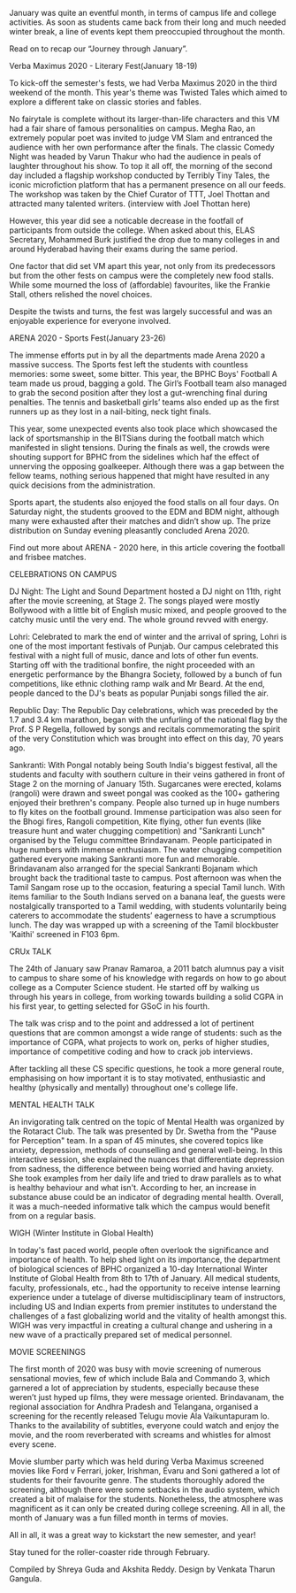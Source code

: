 
January was quite an eventful month, in terms of campus life and college activities. As soon as students came back from their long and much needed winter break, a line of events kept them preoccupied throughout the month.


Read on to recap our “Journey through January”.


Verba Maximus 2020 - Literary Fest(January 18-19)


To kick-off the semester's fests, we had Verba Maximus 2020 in the third weekend of the month. This year's theme was Twisted Tales which aimed to explore a different take on classic stories and fables. 


No fairytale is complete without its larger-than-life characters and this VM had a fair share of famous personalities on campus. Megha Rao, an extremely popular poet was invited to judge VM Slam and entranced the audience with her own performance after the finals. The classic Comedy Night was headed by Varun Thakur who had the audience in peals of laughter throughout his show. To top it all off, the morning of the second day included a flagship workshop conducted by Terribly Tiny Tales, the iconic microfiction platform that has a permanent presence on all our feeds. The workshop was taken by the Chief Curator of TTT, Joel Thottan and attracted many talented writers. (interview with Joel Thottan here)


However, this year did see a noticable decrease in the footfall of participants from outside the college. When asked about this, ELAS Secretary, Mohammed Burk justified the drop due to many colleges in and around Hyderabad having their exams during the same period.


One factor that did set VM apart this year, not only from its predecessors but from the other fests on campus were the completely new food stalls. While some mourned the loss of (affordable) favourites, like the Frankie Stall, others relished the novel choices. 


Despite the twists and turns, the fest was largely successful and was an enjoyable experience for everyone involved.


ARENA 2020 - Sports Fest(January 23-26) 


The immense efforts put in by all the departments made Arena 2020 a massive success. The Sports fest left the students with countless memories: some sweet, some bitter. This year, the BPHC Boys' Football A team made us proud, bagging a gold. The Girl’s Football team also managed to grab the second position after they lost a gut-wrenching final during penalties. The tennis and basketball girls’ teams also ended up as the first runners up as they lost in a nail-biting, neck tight finals.


This year, some unexpected events also took place which showcased the lack of sportsmanship in the BITSians during the football match which manifested in slight tensions. During the finals as well, the crowds were shouting support for BPHC from the sidelines which haf the effect of unnerving the opposing goalkeeper. Although there was a gap between the fellow teams, nothing serious happened that might have resulted in any quick decisions from the administration.


Sports apart, the students also enjoyed the food stalls on all four days. On Saturday night, the students grooved to the EDM and BDM night, although many were exhausted after their matches and didn’t show up. The prize distribution on Sunday evening pleasantly concluded Arena 2020. 


Find out more about ARENA - 2020 here, in this article covering the football and frisbee matches.


CELEBRATIONS ON CAMPUS


DJ Night: The Light and Sound Department hosted a DJ night on 11th, right after the movie screening, at Stage 2. The songs played were mostly Bollywood with a little bit of English music mixed, and people grooved to the catchy music until the very end. The whole ground revved with energy.


Lohri: Celebrated to mark the end of winter and the arrival of spring, Lohri is one of the most important festivals of Punjab. Our campus celebrated this festival with a night full of music, dance and lots of other fun events. Starting off with the traditional bonfire, the night proceeded with an energetic performance by the Bhangra Society, followed by a bunch of fun competitions, like ethnic clothing ramp walk and Mr Beard. At the end, people danced to the DJ's beats as popular Punjabi songs filled the air.


Republic Day: The Republic Day celebrations, which was preceded by the 1.7 and 3.4 km marathon, began with the unfurling of the national flag by the Prof. S P Regella, followed by songs and recitals commemorating the spirit of the very Constitution which was brought into effect on this day, 70 years ago.


Sankranti: With Pongal notably being South India's biggest festival, all the students and faculty with southern culture in their veins gathered in front of Stage 2 on the morning of January 15th. Sugarcanes were erected, kolams (rangoli) were drawn and sweet pongal was cooked as the 100+ gathering enjoyed their brethren's company. People also turned up in huge numbers to fly kites on the football ground. Immense participation was also seen for the Bhogi fires, Rangoli competition, Kite flying, other fun events (like treasure hunt and water chugging competition) and "Sankranti Lunch" organised by the Telugu committee Brindavanam. People participated in huge numbers with immense enthusiasm. The water chugging competition gathered everyone making Sankranti more fun and memorable. Brindavanam also arranged for the special Sankranti Bojanam which brought back the traditional taste to campus. Post afternoon was when the Tamil Sangam rose up to the occasion, featuring a special Tamil lunch. With items familiar to the South Indians served on a banana leaf, the guests were nostalgically transported to a Tamil wedding, with students voluntarily being caterers to accommodate the students’ eagerness to have a scrumptious lunch. The day was wrapped up with a screening of the Tamil blockbuster 'Kaithi' screened in F103 6pm.


CRUx TALK


The 24th of January saw Pranav Ramaroa, a 2011 batch alumnus pay a visit to campus to share some of his knowledge with regards on how to go about college as a Computer Science student. He started off by walking us through his years in college, from working towards building a solid CGPA in his first year, to getting selected for GSoC in his fourth.&nbsp;


The talk was crisp and to the point and addressed a lot of pertinent questions that are common amongst a wide range of students: such as the importance of CGPA, what projects to work on, perks of higher studies, importance of competitive coding and how to crack job interviews.&nbsp;


After tackling all these CS specific questions, he took a more general route, emphasising on how important it is to stay motivated, enthusiastic and healthy (physically and mentally) throughout one's college life.&nbsp;&nbsp;


MENTAL HEALTH TALK&nbsp; &nbsp; &nbsp; 


An invigorating talk centred on the topic of Mental Health was organized by the Rotaract Club. The talk was presented by Dr. Swetha from the "Pause for Perception" team. In a span of 45 minutes, she covered topics like anxiety, depression, methods of counselling and general well-being. In this interactive session, she explained the nuances that differentiate depression from sadness, the difference between being worried and having anxiety. She took examples from her daily life and tried to draw parallels as to what is healthy behaviour and what isn't. According to her, an increase in substance abuse could be an indicator of degrading mental health. Overall, it was a much-needed informative talk which the campus would benefit from on a regular basis.


WIGH (Winter Institute in Global Health)&nbsp;


In today's fast paced world, people often overlook the significance and importance of health. To help shed light on its importance, the department of biological sciences of BPHC organized a 10-day International Winter Institute of Global Health from 8th to 17th of January. All medical students, faculty, professionals, etc., had the opportunity to receive intense learning experience under a tutelage of diverse multidisciplinary team of instructors, including US and Indian experts from premier institutes to understand the challenges of a fast globalizing world and the vitality of health amongst this. WIGH was very impactful in creating a cultural change and ushering in a new wave of a practically prepared set of medical personnel.


MOVIE SCREENINGS


The first month of 2020 was busy with movie screening of numerous sensational movies, few of which include Bala and Commando 3, which garnered a lot of appreciation by students, especially because these weren’t just hyped up films, they were message oriented. Brindavanam, the regional association for Andhra Pradesh and Telangana, organised a screening for the recently released Telugu movie Ala Vaikuntapuram lo. Thanks to the availability of subtitles, everyone could watch and enjoy the movie, and the room reverberated with screams and whistles for almost every scene. 


Movie slumber party which was held during Verba Maximus screened movies like Ford v Ferrari, joker, Irishman, Evaru and Soni gathered a lot of students for their favourite genre. The students thoroughly adored the screening, although there were some setbacks in the audio system, which created a bit of malaise for the students. Nonetheless, the atmosphere was magnificent as it can only be created during college screening. All in all, the month of January was a fun filled month in terms of movies.


All in all, it was a great way to kickstart the new semester, and year!


Stay tuned for the roller-coaster ride through February.


Compiled by Shreya Guda and Akshita Reddy. Design by Venkata Tharun Gangula.

